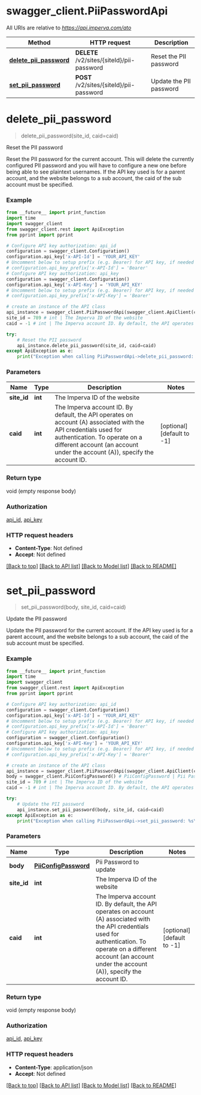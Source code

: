 # swagger_client.PiiPasswordApi

All URIs are relative to *https://api.imperva.com/ato*

Method | HTTP request | Description
------------- | ------------- | -------------
[**delete_pii_password**](PiiPasswordApi.md#delete_pii_password) | **DELETE** /v2/sites/{siteId}/pii-password | Reset the PII password
[**set_pii_password**](PiiPasswordApi.md#set_pii_password) | **POST** /v2/sites/{siteId}/pii-password | Update the PII password

# **delete_pii_password**
> delete_pii_password(site_id, caid=caid)

Reset the PII password

Reset the PII password for the current account. This will delete the currently configured PII password and you will have to configure a new one before being able to see plaintext usernames. If the API key used is for a parent account, and the website belongs to a sub account, the caid of the sub account must be specified.

### Example
```python
from __future__ import print_function
import time
import swagger_client
from swagger_client.rest import ApiException
from pprint import pprint

# Configure API key authorization: api_id
configuration = swagger_client.Configuration()
configuration.api_key['x-API-Id'] = 'YOUR_API_KEY'
# Uncomment below to setup prefix (e.g. Bearer) for API key, if needed
# configuration.api_key_prefix['x-API-Id'] = 'Bearer'
# Configure API key authorization: api_key
configuration = swagger_client.Configuration()
configuration.api_key['x-API-Key'] = 'YOUR_API_KEY'
# Uncomment below to setup prefix (e.g. Bearer) for API key, if needed
# configuration.api_key_prefix['x-API-Key'] = 'Bearer'

# create an instance of the API class
api_instance = swagger_client.PiiPasswordApi(swagger_client.ApiClient(configuration))
site_id = 789 # int | The Imperva ID of the website
caid = -1 # int | The Imperva account ID. By default, the API operates on account (A) associated with the API credentials used for authentication. To operate on a different account (an account under the account (A)), specify the account ID. (optional) (default to -1)

try:
    # Reset the PII password
    api_instance.delete_pii_password(site_id, caid=caid)
except ApiException as e:
    print("Exception when calling PiiPasswordApi->delete_pii_password: %s\n" % e)
```

### Parameters

Name | Type | Description  | Notes
------------- | ------------- | ------------- | -------------
 **site_id** | **int**| The Imperva ID of the website | 
 **caid** | **int**| The Imperva account ID. By default, the API operates on account (A) associated with the API credentials used for authentication. To operate on a different account (an account under the account (A)), specify the account ID. | [optional] [default to -1]

### Return type

void (empty response body)

### Authorization

[api_id](../README.md#api_id), [api_key](../README.md#api_key)

### HTTP request headers

 - **Content-Type**: Not defined
 - **Accept**: Not defined

[[Back to top]](#) [[Back to API list]](../README.md#documentation-for-api-endpoints) [[Back to Model list]](../README.md#documentation-for-models) [[Back to README]](../README.md)

# **set_pii_password**
> set_pii_password(body, site_id, caid=caid)

Update the PII password

Update the PII password for the current account. If the API key used is for a parent account, and the website belongs to a sub account, the caid of the sub account must be specified.

### Example
```python
from __future__ import print_function
import time
import swagger_client
from swagger_client.rest import ApiException
from pprint import pprint

# Configure API key authorization: api_id
configuration = swagger_client.Configuration()
configuration.api_key['x-API-Id'] = 'YOUR_API_KEY'
# Uncomment below to setup prefix (e.g. Bearer) for API key, if needed
# configuration.api_key_prefix['x-API-Id'] = 'Bearer'
# Configure API key authorization: api_key
configuration = swagger_client.Configuration()
configuration.api_key['x-API-Key'] = 'YOUR_API_KEY'
# Uncomment below to setup prefix (e.g. Bearer) for API key, if needed
# configuration.api_key_prefix['x-API-Key'] = 'Bearer'

# create an instance of the API class
api_instance = swagger_client.PiiPasswordApi(swagger_client.ApiClient(configuration))
body = swagger_client.PiiConfigPassword() # PiiConfigPassword | Pii Password to update
site_id = 789 # int | The Imperva ID of the website
caid = -1 # int | The Imperva account ID. By default, the API operates on account (A) associated with the API credentials used for authentication. To operate on a different account (an account under the account (A)), specify the account ID. (optional) (default to -1)

try:
    # Update the PII password
    api_instance.set_pii_password(body, site_id, caid=caid)
except ApiException as e:
    print("Exception when calling PiiPasswordApi->set_pii_password: %s\n" % e)
```

### Parameters

Name | Type | Description  | Notes
------------- | ------------- | ------------- | -------------
 **body** | [**PiiConfigPassword**](PiiConfigPassword.md)| Pii Password to update | 
 **site_id** | **int**| The Imperva ID of the website | 
 **caid** | **int**| The Imperva account ID. By default, the API operates on account (A) associated with the API credentials used for authentication. To operate on a different account (an account under the account (A)), specify the account ID. | [optional] [default to -1]

### Return type

void (empty response body)

### Authorization

[api_id](../README.md#api_id), [api_key](../README.md#api_key)

### HTTP request headers

 - **Content-Type**: application/json
 - **Accept**: Not defined

[[Back to top]](#) [[Back to API list]](../README.md#documentation-for-api-endpoints) [[Back to Model list]](../README.md#documentation-for-models) [[Back to README]](../README.md)


